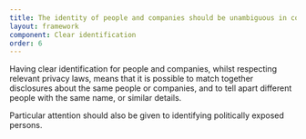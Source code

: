 ```yaml
---
title: The identity of people and companies should be unambiguous in collected and published data
layout: framework
component: Clear identification
order: 6
---
```


Having clear identification for people and companies, whilst respecting relevant privacy laws, means that it is possible to match together disclosures about the same people or companies, and to tell apart different people with the same name, or similar details.

Particular attention should also be given to identifying politically exposed persons.